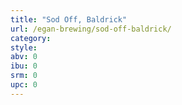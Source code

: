 ```yaml
---
title: "Sod Off, Baldrick"
url: /egan-brewing/sod-off-baldrick/
category: 
style: 
abv: 0
ibu: 0
srm: 0
upc: 0
---
```


